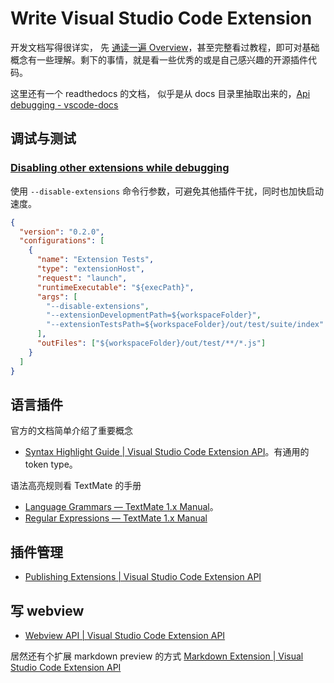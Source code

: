 Write Visual Studio Code Extension
===

开发文档写得很详实， 先 [通读一遍 Overview](https://code.visualstudio.com/api)，甚至完整看过教程，即可对基础概念有一些理解。剩下的事情，就是看一些优秀的或是自己感兴趣的开源插件代码。

这里还有一个 readthedocs 的文档， 似乎是从 docs 目录里抽取出来的，[Api debugging - vscode-docs](https://vscode-docs.readthedocs.io/en/stable/extensionAPI/api-debugging/)


## 调试与测试

### [Disabling other extensions while debugging](https://code.visualstudio.com/api/working-with-extensions/testing-extension#disabling-other-extensions-while-debugging)

使用 `--disable-extensions` 命令行参数，可避免其他插件干扰，同时也加快启动速度。

```json
{
  "version": "0.2.0",
  "configurations": [
    {
      "name": "Extension Tests",
      "type": "extensionHost",
      "request": "launch",
      "runtimeExecutable": "${execPath}",
      "args": [
        "--disable-extensions",
        "--extensionDevelopmentPath=${workspaceFolder}",
        "--extensionTestsPath=${workspaceFolder}/out/test/suite/index"
      ],
      "outFiles": ["${workspaceFolder}/out/test/**/*.js"]
    }
  ]
}
```

## 语言插件

官方的文档简单介绍了重要概念

- [Syntax Highlight Guide | Visual Studio Code Extension API](https://code.visualstudio.com/api/language-extensions/syntax-highlight-guide)。有通用的 token type。

语法高亮规则看 TextMate 的手册
- [Language Grammars — TextMate 1.x Manual](https://macromates.com/manual/en/language_grammars)。
- [Regular Expressions — TextMate 1.x Manual](https://macromates.com/manual/en/regular_expressions)


## 插件管理
- [Publishing Extensions | Visual Studio Code Extension API](https://code.visualstudio.com/api/working-with-extensions/publishing-extension)

## 写 webview
- [Webview API | Visual Studio Code Extension API](https://code.visualstudio.com/api/extension-guides/webview)


居然还有个扩展 markdown preview 的方式 [Markdown Extension | Visual Studio Code Extension API](https://code.visualstudio.com/api/extension-guides/markdown-extension)